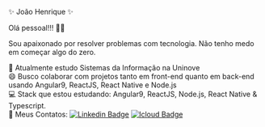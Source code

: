 ✨ João Henrique ✨

Olá pessoal!!! 👋😄


Sou apaixonado por resolver problemas com tecnologia. Não tenho medo em começar algo do zero.<br>

🚀   Atualmente estudo Sistemas da Informação na Uninove<br>
😄   Busco colaborar com projetos tanto em front-end quanto em back-end usando Angular9, ReactJS, React Native e Node.js<br>
💻   Stack que estou estudando: Angular9, ReactJS, Node.js, React Native & Typescript.<br>
💬   Meus Contatos: [![Linkedin Badge](https://img.shields.io/badge/-Jo%C3%A3o%20Henrique-blue?style=flat-square&logo=Linkedin&logoColor=white&link=https://www.linkedin.com/in/iamjoaohenrique/)](https://www.linkedin.com/in/iamjoaohenrique/) [![Icloud Badge](https://img.shields.io/badge/-joaohs50@gmail.com-c14438?style=flat-square&logo=Icloud&logoColor=white&link=mailto:joaohs50@gmail.com)](mailto:joaohs50@gmail.com)


<!--
**iamjoaohenrique/iamjoaohenrique** is a ✨ _special_ ✨ repository because its `README.md` (this file) appears on your GitHub profile.
